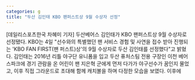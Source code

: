 ```yaml
---
categories: g
title: "두산 김인태 KBO 팬퍼스트상 9월 수상자 선정"
---
```

[데일리스포츠한국 차혜미 기자] 두산베어스 김인태가 KBO 팬퍼스트상 9월 수상자로 선정됐다. KBO는 4일 "선수와의 특별했던 팬 서비스 경험 및 사연을 접수 받아 진행되는 &#39;KBO FAN FIRST(팬 퍼스트)상&#39;의 9월 수상자로 두산 김인태를 선정했다"고 밝혔다. 김인태는 2016년 리틀 야구단 유니폼을 입고 두산 퓨처스팀 전용 구장인 이천 베어스파크에 경기 관람을 온 어린이 팬 지은혁 군에게 먼저 다가가 야구선수가 꿈인지 물었고, 이후 직접 그라운드로 초대해 함께 캐치볼을 하며 다정한 모습을 보였다. 이후에